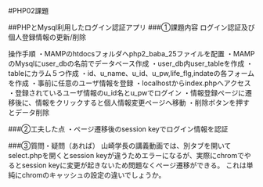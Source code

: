 #PHP02課題

##PHPとMysql利用したログイン認証アプリ
###①課題内容
ログイン認証及び個人登録情報の更新/削除

操作手順
・MAMPのhtdocsフォルダへphp2_baba_25ファイルを配置
・MAMPのMysqlにuser_dbの名前でデータベース作成
・user_db内user_tableを作成
・tableにカラム５つ作成
・id、u_name、u_id、u_pw,life_flg,indateの各フォームを作成
・事前に任意のユーザ情報を登録
・localhostからindex.phpへアクセス
・登録されているユーザ情報のu_id名とu_pwでログイン
・情報登録ページに遷移後に、情報をクリックすると個人情報変更ページへ移動
・削除ボタンを押すとデータ削除

###②工夫した点
・ページ遷移後のsession keyでログイン情報を認証

###③質問・疑問（あれば）
山崎学長の講義動画では、別タブを開いてselect.phpを開くとsession keyが違うためエラーになるが、実際にchromでやるとsession keyに変更が起きないため問題なくページ遷移ができる。
これは単純にchromのキャッシュの設定の違いでしょうか。
